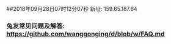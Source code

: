 ##2018年09月28日07时12分07秒 新址: 159.65.187.64
### 兔友常见问题及解答: https://github.com/wanggonging/d/blob/w/FAQ.md
